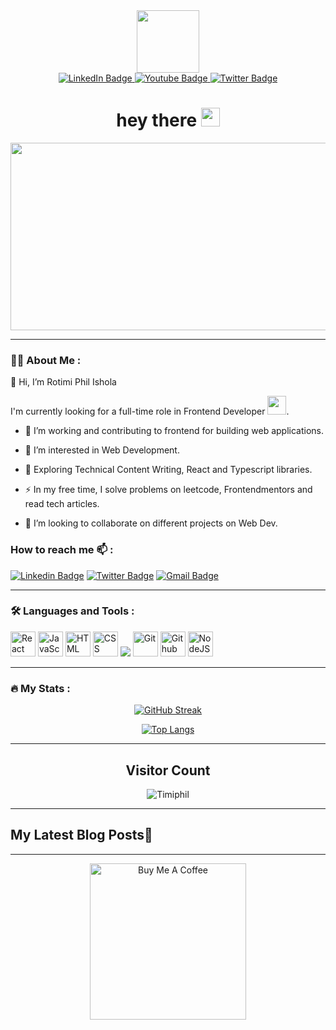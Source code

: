 <div id="header" align="center">
  <img src="https://media.giphy.com/media/lP8xu5t2DLGG045H8F/giphy.gif" width="100"/>
  
  
  
  <div id="badges">
  <a href="https://www.linkedin.com/in/rotimi-ishola/">
    <img src="https://img.shields.io/badge/LinkedIn-blue?style=for-the-badge&logo=linkedin&logoColor=white" alt="LinkedIn Badge"/>
  </a>
  <a href="https://www.youtube.com/channel/UCJTwKhYNTl_b25GvyLCCTHg">
    <img src="https://img.shields.io/badge/YouTube-red?style=for-the-badge&logo=youtube&logoColor=white" alt="Youtube Badge"/>
  </a>
  <a href="https://twitter.com/Timi_phil">
    <img src="https://img.shields.io/badge/Twitter-blue?style=for-the-badge&logo=twitter&logoColor=white" alt="Twitter Badge"/>
  </a>
</div>
  <img src="https://komarev.com/ghpvc/?username=Timiphil&style=flat-square&color=blue" alt=""/>
  
  <h1>
  hey there
  <img src="https://media.giphy.com/media/hvRJCLFzcasrR4ia7z/giphy.gif" width="30px"/>
</h1>
</div>

<div align="center">
  <img src="https://media.giphy.com/media/dWesBcTLavkZuG35MI/giphy.gif" width="600" height="300"  />
</div>

---

### :man_technologist: About Me :

👋 Hi, I’m Rotimi Phil Ishola

I'm currently looking for a full-time role in Frontend Developer <img src="https://media.giphy.com/media/WUlplcMpOCEmTGBtBW/giphy.gif" width="30">.

- :telescope: I’m working and contributing to frontend for building web applications.

- 👀 I’m interested in Web Development.

- :seedling: Exploring Technical Content Writing, React and Typescript libraries.

- :zap: In my free time, I solve problems on leetcode, Frontendmentors and read tech articles.

- 💞️ I’m looking to collaborate on different projects on Web Dev.

### How to reach me :mailbox: :
[![Linkedin Badge](https://img.shields.io/badge/-Timiphil-blue?style=flat&logo=Linkedin&logoColor=white)](https://www.linkedin.com/in/rotimi-ishola/)
[![Twitter Badge](https://img.shields.io/badge/-Timiphil-white?style=flat&logo=Twitter&logoColor=blue)](https://twitter.com/Timi_phil)
[![Gmail Badge](https://img.shields.io/badge/-Gmail-white?style=flat&logo=Gmail&logoColor=red)](mailto:timiphil@gmail.com)



---

### :hammer_and_wrench: Languages and Tools :

<div>
  <img src="https://user-images.githubusercontent.com/74196357/210816776-7a9f7cc4-b46e-488d-9a77-08d1c3b41255.png" title="React" alt="React" width="40" height="40"/> 
  <img src="https://img.icons8.com/color/35/000000/javascript--v1.png" title="JavaScript" alt="JavaScript" width="40" height="40"/> 
  <img src="https://img.icons8.com/color/35/000000/html-5--v1.png" title="HTML5" alt="HTML" width="40" height="40"/> 
  <img src="https://img.icons8.com/color/35/000000/css3.png" title="CSS3" alt="CSS" width="40" height="40"/> 
  <img src="https://img.icons8.com/fluency/35/000000/visual-studio-code-2019.png"/>
  <img src="https://img.icons8.com/color/35/000000/git.png" title="Git" **alt="Git" width="40" height="40"/> 
  <img src="https://img.icons8.com/color/35/000000/github.png" title="Github" **alt="Github" width="40" height="40"/> 
  <img src="https://user-images.githubusercontent.com/74196357/210817368-94577ccf-4398-4fa3-b566-0039ce7319f1.png" title="NodeJS" alt="NodeJS" width="40" height="40"/>
</div>

---

### :fire: My Stats :

 <div align="center">

 [![GitHub Streak](http://github-readme-streak-stats.herokuapp.com?user=Timiphil&theme=dark&background=000000)](https://github.com/Timiphil)
 
 
  
  [![Top Langs](https://github-readme-stats.vercel.app/api/top-langs/?username=Timiphil&layout=compact&theme=vision-friendly-dark)](https://github.com/Timiphil?tab=repositories)
  
 </div> 

---
### <h2 align="center">Visitor Count</h2>
 <p align="center"> 
 <img src="https://profile-counter.glitch.me/{Timiphil}/count.svg" alt="Timiphil"/>
</p>

---
## My Latest Blog Posts📖
---
<p align="center"> 
<a href="https://timiphil.github.io/MyPortfolio/" target="_blank"><img src="https://cdn.buymeacoffee.com/buttons/v2/default-yellow.png" alt="Buy Me A Coffee" width="250" ></a>
</p>
<!---
Timiphil/Timiphil is a ✨ special ✨ repository because its `README.md` (this file) appears on your GitHub profile.
You can click the Preview link to take a look at your changes.
--->
